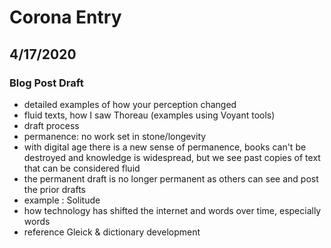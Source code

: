 # Corona Entry

## 4/17/2020

### Blog Post Draft

- detailed examples of how your perception changed
- fluid texts, how I saw Thoreau (examples using Voyant tools)
- draft process 
- permanence: no work set in stone/longevity
- with digital age there is a new sense of permanence, books can't be destroyed and knowledge is widespread, but we see past copies of text that can be considered fluid
- the permanent draft is no longer permanent as others can see and post the prior drafts
- example : Solitude
- how technology has shifted the internet and words over time, especially words
- reference Gleick & dictionary development 